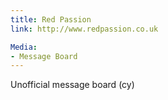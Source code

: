 ```yaml
---
title: Red Passion
link: http://www.redpassion.co.uk

Media:
- Message Board
---
```

Unofficial message board (cy)